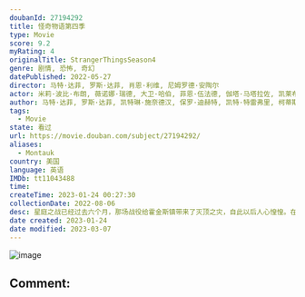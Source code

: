 ```yaml
---
doubanId: 27194292
title: 怪奇物语第四季
type: Movie
score: 9.2
myRating: 4
originalTitle: StrangerThingsSeason4
genre: 剧情, 恐怖, 奇幻
datePublished: 2022-05-27
director: 马特·达菲, 罗斯·达菲, 肖恩·利维, 尼姆罗德·安陶尔
actor: 米莉·波比·布朗, 薇诺娜·瑞德, 大卫·哈伯, 菲恩·伍法德, 伽塔·马塔拉佐, 凯莱布·麦克劳克林, 诺亚·施纳普, 萨迪·辛克, 娜塔莉·戴尔, 查理·希顿, 乔·基瑞, 玛雅·霍克, 杰米·坎贝尔·鲍尔, 布伦特·吉尔曼, 普莉雅·弗格森, 马修·莫迪恩, 保罗·雷瑟, 戴克·蒙哥马利, 汤姆·弗拉席亚, 艾米贝丝·麦克纳尔蒂, 罗根·莱利·布鲁纳, 卡拉·布欧诺, 乔·克里斯特, 凯瑟琳·科廷, 梅森·戴伊, 罗布·摩根, 约翰·雷诺兹, 爱德华多·弗兰科, 爱洛迪·格蕾丝·奥尔金, 加布里埃拉·皮佐罗, 奥黛丽·霍尔科姆, 约瑟夫·奎恩, 格瑞思·范·迪恩, 罗伯特·英格兰德, 迈尔斯·特鲁伊特, 尼科拉·德里克, 里贾纳·陈婷, 谢尔曼·奥古斯图斯, 大卫·吉布森, 罗伯特·廷斯利, 埃德·阿玛特鲁多, 切斯·莱杰伍德, 马蒂·布莱尔, 克里斯蒂安·加尼埃, 特里斯坦·斯波恩, 帕丽丝·本杰明, 丽维·伯奇, 拉菲尔·卢斯, 亨德里克斯·扬西
author: 马特·达菲, 罗斯·达菲, 凯特琳·施奈德汉, 保罗·迪赫特, 凯特·特雷弗里, 柯蒂斯·格温
tags:
  - Movie
state: 看过
url: https://movie.douban.com/subject/27194292/
aliases:
  - Montauk
country: 美国
language: 英语
IMDb: tt11043488
time: 
createTime: 2023-01-24 00:27:30
collectionDate: 2022-08-06
desc: 星庭之战已经过去六个月，那场战役给霍金斯镇带来了灭顶之灾，自此以后人心惶惶。在想尽各种办法之后，我们这群朋友们首次各奔东西，他们努力应对复杂的高中生活，但这并没有让事情变得更容易。在这个最脆弱的时代，...
date created: 2023-01-24
date modified: 2023-03-07
---
```


![image](p2868448056.jpg)

Comment:
---
